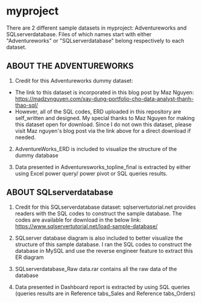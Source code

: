 # myproject

There are 2 different sample datasets in myproject: Adventureworks and SQLserverdatabase. Files of which names start with either "Adventureworks" or "SQLserverdatabase" belong respectively to each dataset.

## ABOUT THE ADVENTUREWORKS
1. Credit for  this Adventureworks dummy dataset:
- The link to this dataset is incorporated in this blog post by Maz Nguyen:
https://madzynguyen.com/xay-dung-portfolio-cho-data-analyst-thanh-thao-sql/
- However, all of the SQL codes, ERD uploaded in this repository are self_written and designed. My special thanks to Maz Nguyen for making this dataset open for download.
  Since I do not own this dataset, please visit Maz nguyen's blog post via the link above for a direct download if needed.
  
2. AdventureWorks_ERD is included to visualize the structure of the dummy database 

3. Data presented in Adventuresworks_topline_final is extracted by either using Excel power query/ power pivot or SQL queries results.
 
## ABOUT SQLserverdatabase
1. Credit for  this SQLserverdatabase dataset:
sqlservertutorial.net provides readers with the SQL codes to construct the sample database. The codes are available for download in the below link:
https://www.sqlservertutorial.net/load-sample-database/

2. SQLserver database diagram is also included to better visualize the structure of this sample database. I ran the SQL codes to construct the database in MySQL and use the reverse engineer feature to extract this ER diagram

3. SQLserverdatabase_Raw data.rar contains all the raw data of the database

4. Data presented in Dashboard report is extracted by using SQL queries (queries results are in Reference tabs_Sales and Reference tabs_Orders)
